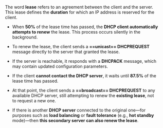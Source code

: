 The word **lease** refers to an agreement between the client and the server. This lease defines the **duration** for which an IP address is reserved for the client.

- When **50%** of the lease time has passed, the **DHCP client automatically attempts to renew** the lease. This process occurs silently in the background.
- To renew the lease, the client sends a **==unicast== DHCPREQUEST** message directly to the server that granted the lease.
- If the server is reachable, it responds with a **DHCPACK** message, which may contain updated configuration parameters.

- If the client **cannot contact the DHCP server**, it waits until **87.5%** of the lease time has passed.
- At that point, the client sends a **==broadcast== DHCPREQUEST** to any available DHCP server, still attempting to renew the **existing lease**, not to request a new one.
- If there is another **DHCP server** connected to the original one—for purposes such as **load balancing** or **fault tolerance** (e.g., **hot standby** mode)—then **this secondary server can also renew the lease**.


